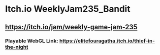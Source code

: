 # Itch.io WeeklyJam235_Bandit
## https://itch.io/jam/weekly-game-jam-235
### Playable WebGL Link: https://elitefouragatha.itch.io/thief-in-the-night

 
